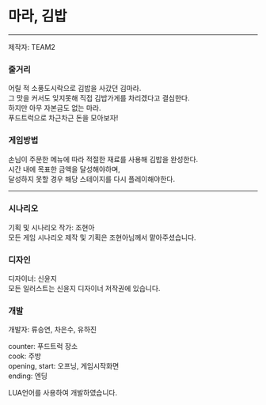 # 마라, 김밥
---
제작자: TEAM2

### 줄거리
어릴 적 소풍도시락으로 김밥을 사갔던 김마라.\
그 맛을 커서도 잊지못해 직접 김밥가게를 차리겠다고 결심한다.\
하지만 아무 자본금도 없는 마라.\
푸드트럭으로 차근차근 돈을 모아보자!

### 게임방법
손님이 주문한 메뉴에 따라 적절한 재료를 사용해 김밥을 완성한다.\
시간 내에 목표한 금액을 달성해야하며,\
달성하지 못할 경우 해당 스테이지를 다시 플레이해야한다.

---
### 시나리오
기획 및 시나리오 작가: 조현아\
모든 게임 시나리오 제작 및 기획은 조현아님께서 맡아주셨습니다.

### 디자인
디자이너: 신윤지\
모든 일러스트는 신윤지 디자이너 저작권에 있습니다.

### 개발
개발자: 류승연, 차은수, 유하진

counter: 푸드트럭 장소\
cook: 주방\
opening, start: 오프닝, 게임시작화면\
ending: 엔딩

LUA언어를 사용하여 개발하였습니다.